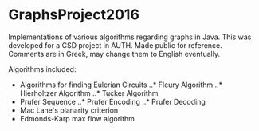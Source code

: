# GraphsProject2016

Implementations of various algorithms regarding graphs in Java.
This was developed for a CSD project in AUTH. Made public for reference.
Comments are in Greek, may change them to English eventually.

Algorithms included:
- Algorithms for finding Eulerian Circuits
..* Fleury Algorithm
..* Hierholtzer Algorithm
..* Tucker Algorithm
- Prufer Sequence
..* Prufer Encoding
..* Prufer Decoding
- Mac Lane's planarity criterion
- Edmonds-Karp max flow algorithm
